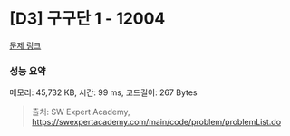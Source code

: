 # [D3] 구구단 1 - 12004 

[문제 링크](https://swexpertacademy.com/main/code/problem/problemDetail.do?contestProbId=AXkcWgFa8sADFAS8) 

### 성능 요약

메모리: 45,732 KB, 시간: 99 ms, 코드길이: 267 Bytes



> 출처: SW Expert Academy, https://swexpertacademy.com/main/code/problem/problemList.do
